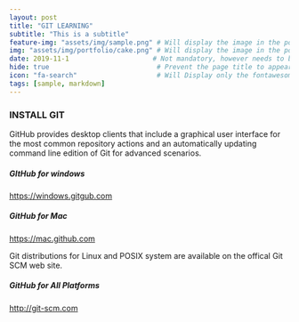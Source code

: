 ```yaml
---
layout: post
title: "GIT LEARNING" 
subtitle: "This is a subtitle"   
feature-img: "assets/img/sample.png" # Will display the image in the post
img: "assets/img/portfolio/cake.png" # Will display the image in the portfolio page
date: 2019-11-1                     # Not mandatory, however needs to be in date format to display the date
hide: true                           # Prevent the page title to appear in the navbar
icon: "fa-search"                    # Will Display only the fontawesome icon (here: fa-search) and not the title
tags: [sample, markdown]
---
```




### INSTALL GIT

GitHub provides desktop clients that include a graphical user interface for the most common repository actions and an automatically updating command line edition of Git for advanced scenarios.

##### GItHub for windows
https://windows.gitgub.com

##### GitHub for Mac
https://mac.github.com

Git distributions for Linux and POSIX system are  available on the offical Git SCM web site.

##### GitHub for All Platforms
http://git-scm.com
